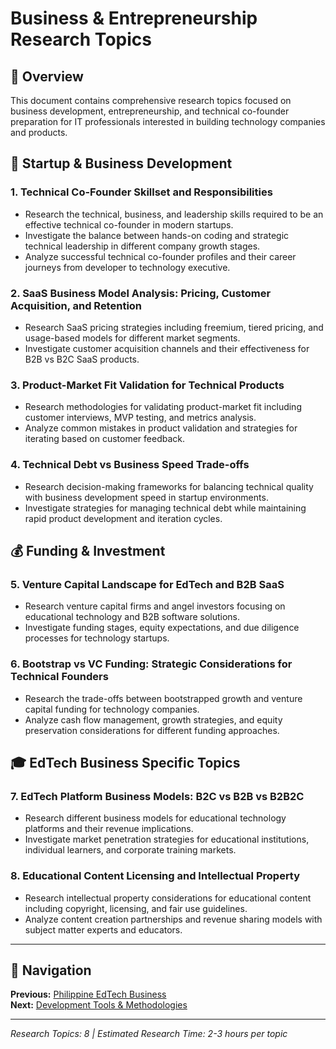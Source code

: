 # Business & Entrepreneurship Research Topics

## 🎯 Overview

This document contains comprehensive research topics focused on business development, entrepreneurship, and technical co-founder preparation for IT professionals interested in building technology companies and products.

## 🚀 Startup & Business Development

### 1. **Technical Co-Founder Skillset and Responsibilities**
- Research the technical, business, and leadership skills required to be an effective technical co-founder in modern startups.
- Investigate the balance between hands-on coding and strategic technical leadership in different company growth stages.
- Analyze successful technical co-founder profiles and their career journeys from developer to technology executive.

### 2. **SaaS Business Model Analysis: Pricing, Customer Acquisition, and Retention**
- Research SaaS pricing strategies including freemium, tiered pricing, and usage-based models for different market segments.
- Investigate customer acquisition channels and their effectiveness for B2B vs B2C SaaS products.

### 3. **Product-Market Fit Validation for Technical Products**
- Research methodologies for validating product-market fit including customer interviews, MVP testing, and metrics analysis.
- Analyze common mistakes in product validation and strategies for iterating based on customer feedback.

### 4. **Technical Debt vs Business Speed Trade-offs**
- Research decision-making frameworks for balancing technical quality with business development speed in startup environments.
- Investigate strategies for managing technical debt while maintaining rapid product development and iteration cycles.

## 💰 Funding & Investment

### 5. **Venture Capital Landscape for EdTech and B2B SaaS**
- Research venture capital firms and angel investors focusing on educational technology and B2B software solutions.
- Investigate funding stages, equity expectations, and due diligence processes for technology startups.

### 6. **Bootstrap vs VC Funding: Strategic Considerations for Technical Founders**
- Research the trade-offs between bootstrapped growth and venture capital funding for technology companies.
- Analyze cash flow management, growth strategies, and equity preservation considerations for different funding approaches.

## 🎓 EdTech Business Specific Topics

### 7. **EdTech Platform Business Models: B2C vs B2B vs B2B2C**
- Research different business models for educational technology platforms and their revenue implications.
- Investigate market penetration strategies for educational institutions, individual learners, and corporate training markets.

### 8. **Educational Content Licensing and Intellectual Property**
- Research intellectual property considerations for educational content including copyright, licensing, and fair use guidelines.
- Analyze content creation partnerships and revenue sharing models with subject matter experts and educators.

---

## 🔗 Navigation

**Previous:** [Philippine EdTech Business](./philippine-edtech-business.md)  
**Next:** [Development Tools & Methodologies](./development-tools-methodologies.md)

---

*Research Topics: 8 | Estimated Research Time: 2-3 hours per topic*